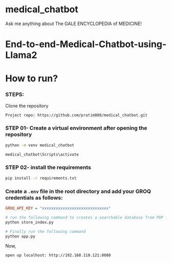 # medical_chatbot
Ask me anything about The GALE ENCYCLOPEDIA of MEDICINE!



# End-to-end-Medical-Chatbot-using-Llama2

# How to run?
### STEPS:

Clone the repository

```bash
Project repo: https://github.com/pratim808/medical_chatbot.git
```

### STEP 01- Create a virtual environment after opening the repository

```bash
python -m venv medical_chatbot

```

```bash
medical_chatbot\Scripts\activate
```

### STEP 02- install the requirements
```bash
pip install -r requirements.txt
```


### Create a `.env` file in the root directory and add your GROQ credentials as follows:

```ini
GROQ_API_KEY = "xxxxxxxxxxxxxxxxxxxxxxxxxxxxx"

```


```bash
# run the following command to creates a searchable database from PDF files for building a question-answering system.
python store_index.py
```

```bash
# Finally run the following command
python app.py
```

Now,
```bash
open up localhost: http://192.168.110.121:8080
```

